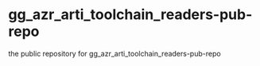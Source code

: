 # gg_azr_arti_toolchain_readers-pub-repo
the public repository for gg_azr_arti_toolchain_readers-pub-repo
